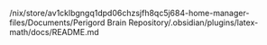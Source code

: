 /nix/store/av1cklbgngq1dpd06chzsjfh8qc5j684-home-manager-files/Documents/Perigord Brain Repository/.obsidian/plugins/latex-math/docs/README.md